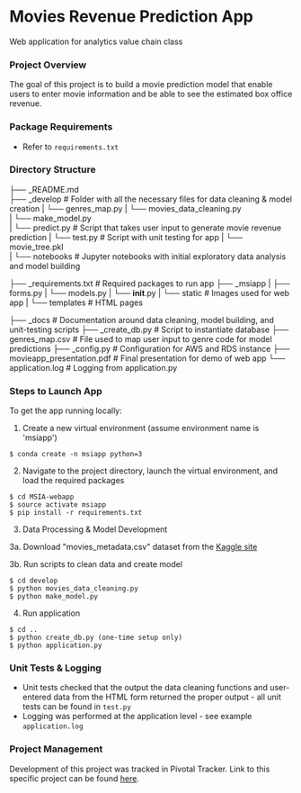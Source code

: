 # Movies Revenue Prediction App

Web application for analytics value chain class

### Project Overview
The goal of this project is to build a movie prediction model that enable users to enter movie information and be able to see the estimated box office revenue.

### Package Requirements

* Refer to ```requirements.txt```

### Directory Structure

├── _README.md <br />
├── _develop                        # Folder with all the necessary files for data cleaning & model creation
|   └── genres_map.py
|   └── movies_data_cleaning.py     
|   └── make_model.py               
|   └── predict.py                  # Script that takes user input to generate movie revenue prediction
|   └── test.py                     # Script with unit testing for app
|   └── movie_tree.pkl             
|   └── notebooks                   # Jupyter notebooks with initial exploratory data analysis and model building

├── _requirements.txt               # Required packages to run app
├── _msiapp
|   ├── forms.py
|   └── models.py
|   └── __init__.py
|   └── static                      # Images used for web app
|   └── templates                   # HTML pages

├── _docs                           # Documentation around data cleaning, model building, and unit-testing scripts
├── _create_db.py                   # Script to instantiate database
├── genres_map.csv                  # File used to map user input to genre code for model predictions
├── _config.py                      # Configuration for AWS and RDS instance
├── movieapp_presentation.pdf       # Final presentation for demo of web app
└── application.log                 # Logging from application.py

### Steps to Launch App
To get the app running locally:

1. Create a new virtual environment (assume environment name is 'msiapp')
```
$ conda create -n msiapp python=3
```

2. Navigate to the project directory, launch the virtual environment, and load the required packages

```
$ cd MSIA-webapp
$ source activate msiapp
$ pip install -r requirements.txt
```

3. Data Processing & Model Development

3a. Download "movies_metadata.csv" dataset from the [Kaggle site](https://www.kaggle.com/rounakbanik/the-movies-dataset/data)

3b. Run scripts to clean data and create model

```
$ cd develop
$ python movies_data_cleaning.py
$ python make_model.py
```
4. Run application

```
$ cd ..
$ python create_db.py (one-time setup only)
$ python application.py
```
### Unit Tests & Logging
* Unit tests checked that the output the data cleaning functions and user-entered data from the HTML form returned the proper output - all unit tests can be found in ```test.py```
* Logging was performed at the application level - see example ```application.log``` 

### Project Management
Development of this project was tracked in Pivotal Tracker. Link to this specific project can be found 
[here](https://www.pivotaltracker.com/n/projects/2143653).
